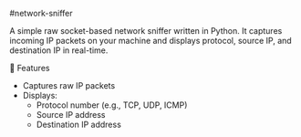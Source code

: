 #network-sniffer

A simple raw socket-based network sniffer written in Python. It captures incoming IP packets on your machine and displays protocol, source IP, and destination IP in real-time.

 🚀 Features

- Captures raw IP packets
- Displays:
  - Protocol number (e.g., TCP, UDP, ICMP)
  - Source IP address
  - Destination IP address
